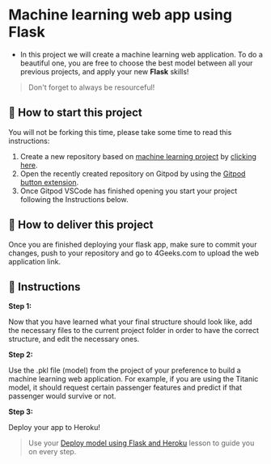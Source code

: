 <!-- hide -->
# Machine learning web app using Flask
<!-- endhide -->

- In this project we will create a machine learning web application. To do a beautiful one, you are free to choose the best model between all your previous projects, and apply your new **Flask** skills!  

>Don't forget to always be resourceful!

## 🌱  How to start this project

You will not be forking this time, please take some time to read this instructions:

1. Create a new repository based on [machine learning project](https://github.com/4GeeksAcademy/machine-learning-python-template/generate) by [clicking here](https://github.com/4GeeksAcademy/machine-learning-python-template).
2. Open the recently created repository on Gitpod by using the [Gitpod button extension](https://www.gitpod.io/docs/browser-extension/).
3. Once Gitpod VSCode has finished opening you start your project following the Instructions below.

## 🚛 How to deliver this project

Once you are finished deploying your flask app, make sure to commit your changes, push to your repository and go to 4Geeks.com to upload the web application link.

## 📝 Instructions

**Step 1:**

Now that you have learned what your final structure should look like, add the necessary files to the current project folder in order to have the correct structure, and edit the necessary ones.

**Step 2:**

Use the .pkl file (model) from the project of your preference to build a machine learning web application.
For example, if you are using the Titanic model, it should request certain passenger features and predict if that passenger would survive or not. 

**Step 3:**

Deploy your app to Heroku!

>Use your [Deploy model using Flask and Heroku](https://github.com/4GeeksAcademy/machine-learning-content/blob/master/07-4d-ml_deploy/deploy-model-using-flask-and-heroku.md) lesson to guide you on every step.

